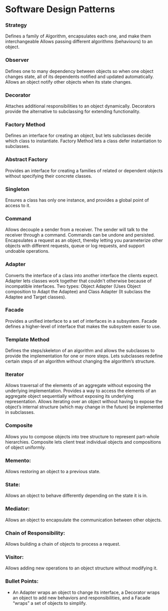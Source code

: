 # Software Design Patterns


### Strategy
Defines a family of Algorithm, encapsulates each one, and make them interchangeable
Allows passing different algorithms (behaviours) to an object.

### Observer
Defines one to many dependency between objects so when one object changes state, all of its dependents notified and updated automatically. 
Allows an object notify other objects when its state changes.

### Decorator
Attaches additional responsibilities to an object dynamically. Decorators provide the alternative to subclassing for extending functionality.

### Factory Method
Defines an interface for creating an object, but lets subclasses decide which class to instantiate. 
Factory Method lets a class defer instantiation to subclasses.

### Abstract Factory
Provides an interface for creating a families of related or dependent objects without specifying their concrete classes.

### Singleton
Ensures a class has only one instance, and provides a global point of access to it.

### Command
Allows decouple a sender from a receiver. The sender will talk to the receiver through a command. Commands can be undone and persisted.
Encapsulates a request as an object, thereby letting you parameterize other objects with different requests, queue or log requests, and support undoable operations.

### Adapter
Converts the interface of a class into another interface the clients expect. Adapter lets classes work together that couldn't otherwise because of incompatible interfaces.
Two types: Object Adapter (Uses Object composition to Adapt the Adaptee) and Class Adapter (It subclass the Adaptee and Target classes).
### Facade
Provides a unified interface to a set of interfaces in a subsystem. Facade defines a higher-level of interface that makes the subsystem easier to use. 

### Template Method
Defines the steps/skeleton of an algorithm and allows the subclasses to provide the implementation for one or more steps.
Lets subclasses redefine certain steps of an algorithm without changing the algorithm’s structure.

### Iterator
Allows traversal of the elements of an aggregate without exposing the underlying implementation.
Provides a way to access the elements of an aggregate object sequentially without exposing its underlying representation.
Allows iterating over an object without having to expose the object’s internal structure (which may change in the future) be implemented in subclasses.

### Composite
Allows you to compose objects into tree structure to represent part-whole hierarchies. Composite lets client treat individual objects and compositions of object uniformly.


### Memento: 
Allows restoring an object to a previous state.

### State: 
Allows an object to behave differently depending on the state it is in.


### Mediator:
Allows an object to encapsulate the communication between other
objects.

### Chain of Responsibility:
Allows building a chain of objects to process a
request.

### Visitor:
Allows adding new operations to an object structure without
modifying it.


### Bullet Points:
- An Adapter wraps an object to change its interface, a Decorator wraps an object to add new behaviors and responsibilities, and a Facade “wraps” a set of objects to simplify.